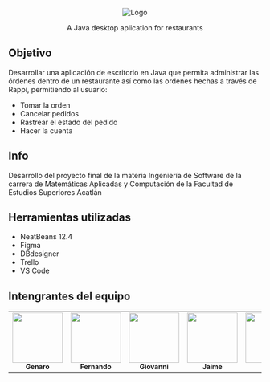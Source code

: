<div align="center">

![Logo](https://user-images.githubusercontent.com/38491216/140736035-fc7c67f0-cc21-4875-b0df-07c1dd091108.png)

</div>

<div align="center">
	A Java desktop aplication for restaurants
</div>

## __Objetivo__

Desarrollar una aplicación de escritorio en Java que permita administrar las órdenes dentro de un restaurante así como las ordenes hechas a través de Rappi, permitiendo al usuario:

- Tomar la orden
- Cancelar pedidos
- Rastrear el estado del pedido
- Hacer la cuenta

## __Info__
Desarrollo del proyecto final de la materia Ingeniería de Software de la carrera de Matemáticas Aplicadas y Computación de la Facultad de Estudios Superiores Acatlán

## Herramientas utilizadas

- NeatBeans 12.4
- Figma
- DBdesigner
- Trello
- VS Code


## __Intengrantes del equipo__

<table align="center">
	<tr>
		<td align="center"><a href="https://github.com/GenaroGA"><img src="https://avatars.githubusercontent.com/u/88780201?v=4" width="100px;" alt=""/><br /><sub><b>Genaro</b></sub></a><br /></td>
		<td align="center"><a href="https://github.com/AtreyuLodbrok"><img src="https://avatars.githubusercontent.com/u/89424056?v=4" width="100px;" alt=""/><br /><sub><b>Fernando</b></sub></a><br /></td>
		<td align="center"><a href="https://github.com/Ichiniro"><img src="https://avatars.githubusercontent.com/u/38491216?v=4" width="100px;" alt=""/><br /><sub><b>Giovanni</b></sub></a><br /></td>
		<td align="center"><a href="https://github.com/Jaimemmp62"><img src="https://avatars.githubusercontent.com/u/88783801?s=400&u=817acd10897ca8207937773e6946020a3de13676&v=4" width="100px;" alt=""/><br /><sub><b>Jaime</b></sub></a><br /></td>
		<td align="center"><a href="https://github.com/PerlaAlmaraz"><img src="https://avatars.githubusercontent.com/u/89563940?v=4" width="100px;" alt=""/><br /><sub><b>Perla</b></sub></a><br /></td>
	</tr>
</table>
